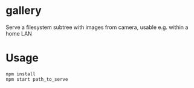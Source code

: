 # gallery
Serve a filesystem subtree with images from camera, usable e.g. within a home LAN

# Usage
```
npm install
npm start path_to_serve
```
